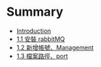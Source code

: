 # Summary

* [Introduction](README.md)
* [1.1 安裝 rabbitMQ](chapter1.md)
* [1.2 新增帳號、Management](xin-zeng-zhang-hao-3001-management.md)
* [1.3 檔案路徑、port](dang-an-lu-jing-3001-port.md)

